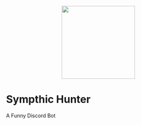 <p align="center">
  <img src="https://media.discordapp.net/attachments/1261081521616326686/1261436029320171722/Screenshot_58.png?ex=6692f359&is=6691a1d9&hm=0a6cb813e55bee43fd358bb564ab471bd79d8863a00d802bc91c97d47a9c4ba3&=&format=webp&quality=lossless" width="200px">
</p>

# Sympthic Hunter
 A Funny Discord Bot
